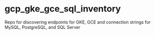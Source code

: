 # gcp_gke_gce_sql_inventory
Repo for discovering endpoints for GKE, GCE and connection strings for MySQL, PostgreSQL, and SQL Server
